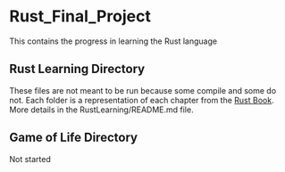# Rust_Final_Project
This contains the progress in learning the Rust language
## Rust Learning Directory
These files are not meant to be run because some compile and some do not. 
Each folder is a representation of each chapter from the [Rust Book](https://doc.rust-lang.org/book/).
More details in the RustLearning/README.md file.
## Game of Life Directory
Not started